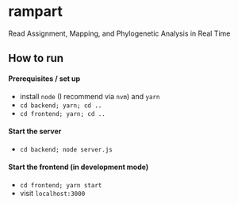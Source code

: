 # rampart
Read Assignment, Mapping, and Phylogenetic Analysis in Real Time


## How to run

#### Prerequisites / set up
* install `node` (I recommend via `nvm`) and `yarn`
* `cd backend; yarn; cd ..`
* `cd frontend; yarn; cd ..`

#### Start the server
* `cd backend; node server.js`

#### Start the frontend (in development mode)
* `cd frontend; yarn start`
* visit `localhost:3000`
